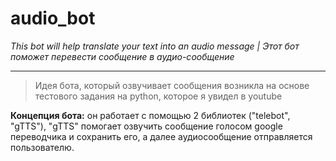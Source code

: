# audio_bot
*This bot will help translate your text into an audio message | Этот бот поможет перевести сообщение в аудио-сообщение*
____

> Идея бота, который озвучивает сообщения возникла на основе тестового задания на python, которое я увидел в youtube

**Концепция бота:** он работает с помощью 2 библиотек ("telebot", "gTTS"), "gTTS" помогает озвучить сообщение голосом google переводчика и сохранить его, а далее аудиосообщение отправляется пользователю.

